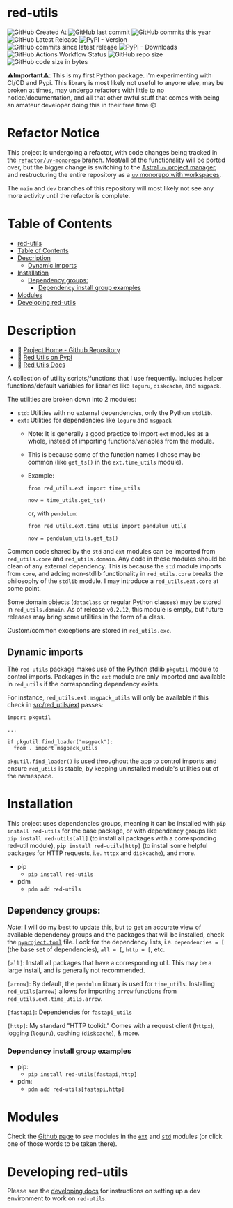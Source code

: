 # red-utils

![GitHub Created At](https://img.shields.io/github/created-at/redjax/red-utils)
![GitHub last commit](https://img.shields.io/github/last-commit/redjax/red-utils)
![GitHub commits this year](https://img.shields.io/github/commit-activity/y/redjax/red-utils)
![GitHub Latest Release](https://img.shields.io/github/release-date/redjax/red-utils)
![PyPI - Version](https://img.shields.io/pypi/v/red-utils)
![GitHub commits since latest release](https://img.shields.io/github/commits-since/redjax/red-utils/latest)
![PyPI - Downloads](https://img.shields.io/pypi/dm/red-utils)
![GitHub Actions Workflow Status](https://img.shields.io/github/actions/workflow/status/redjax/red-utils/tests.yml)
![GitHub repo size](https://img.shields.io/github/repo-size/redjax/red-utils)
![GitHub code size in bytes](https://img.shields.io/github/languages/code-size/redjax/red-utils)

⚠️**Important**⚠️: This is my first Python package. I'm experimenting with CI/CD and Pypi. This library is most likely not useful to anyone else, may be broken at times, may undergo refactors with little to no notice/documentation, and all that other awful stuff that comes with being an amateur developer doing this in their free time 🙃

# Refactor Notice <!-- omit in toc -->

This project is undergoing a refactor, with code changes being tracked in the [`refactor/uv-monorepo` branch](https://github.com/redjax/red-utils/tree/refactor/uv-monorepo). Most/all of the functionality will be ported over, but the bigger change is switching to the [Astral `uv` project manager](https://docs.astral.sh/uv), and restructuring the entire repository as a [`uv` monorepo with workspaces](https://docs.astral.sh/uv/concepts/projects/workspaces/).

The `main` and `dev` branches of this repository will most likely not see any more activity until the refactor is complete.

# Table of Contents

- [red-utils](#red-utils)
- [Table of Contents](#table-of-contents)
- [Description](#description)
  - [Dynamic imports](#dynamic-imports)
- [Installation](#installation)
  - [Dependency groups:](#dependency-groups)
    - [Dependency install group examples](#dependency-install-group-examples)
- [Modules](#modules)
- [Developing red-utils](#developing-red-utils)

# Description

- 🔗 [Project Home - Github Repository](https://github.com/redjax/red-utils)
- 🐍 [Red Utils on Pypi](https://pypi.org/project/red_utils/)
- 📖 [Red Utils Docs](https://red-utils.readthedocs.io/en/latest/)


A collection of utility scripts/functions that I use frequently. Includes helper functions/default variables for libraries like `loguru`, `diskcache`, and `msgpack`.

The utilities are broken down into 2 modules:

- `std`: Utilities with no external dependencies, only the Python `stdlib`.
- `ext`: Utilities for dependencies like `loguru` and `msgpack`
  - Note: It is generally a good practice to import `ext` modules as a whole, instead of importing functions/variables from the module.
  - This is because some of the function names I chose may be common (like `get_ts()` in the `ext.time_utils` module).
  - Example:
    ```
    from red_utils.ext import time_utils

    now = time_utils.get_ts()
    ```

    or, with `pendulum`:
    ```
    from red_utils.ext.time_utils import pendulum_utils

    now = pendulum_utils.get_ts()
    ```
     
Common code shared by the `std` and `ext` modules can be imported from `red_utils.core` and `red_utils.domain`. Any code in these modules should be clean of any external dependency. This is because the `std` module imports from `core`, and adding non-stdlib functionality in `red_utils.core` breaks the philosophy of the `stdlib` module. I may introduce a `red_utils.ext.core` at some point.

Some domain objects (`dataclass` or regular Python classes) may be stored in `red_utils.domain`. As of release `v0.2.12`, this module is empty, but future releases may bring some utilities in the form of a class.

Custom/common exceptions are stored in `red_utils.exc`.

## Dynamic imports

The `red-utils` package makes use of the Python stdlib `pkgutil` module to control imports. Packages in the `ext` module are only imported and available in `red_utils` if the corresponding dependency exists.

For instance, `red_utils.ext.msgpack_utils` will only be available if this check in [src/red_utils/ext](https://github.com/redjax/red-utils/blob/main/src/red_utils/ext) passes:
```
import pkgutil

...

if pkgutil.find_loader("msgpack"):
  from . import msgpack_utils
```

`pkgutil.find_loader()` is used throughout the app to control imports and ensure `red_utils` is stable, by keeping uninstalled module's utilities out of the namespace.

# Installation

This project uses dependencies groups, meaning it can be installed with `pip install red-utils` for the base package, or with dependency groups like `pip install red-utils[all]` (to install all packages with a corresponding red-util module), `pip install red-utils[http]` (to install some helpful packages for HTTP requests, i.e. `httpx` and `diskcache`), and more.

- pip
  - `pip install red-utils`
- pdm
  - `pdm add red-utils`

## Dependency groups:

*Note*: I will do my best to update this, but to get an accurate view of available dependency groups and the packages that will be installed, check the [`pyproject.toml`](https://github.com/redjax/red-utils/blob/main/pyproject.toml) file. Look for the dependency lists, i.e. `dependencies = [` (the base set of dependencies), `all = [`, `http = [`, etc.

`[all]`: Install all packages that have a corresponding util. This may be a large install, and is generally not recommended.

`[arrow]`: By default, the `pendulum` library is used for `time_utils`. Installing `red_utils[arrow]` allows for importing `arrow` functions from `red_utils.ext.time_utils.arrow`.

`[fastapi]`: Dependencies for `fastapi_utils`

`[http]`: My standard "HTTP toolkit." Comes with a request client (`httpx`), logging (`loguru`), caching (`diskcache`), & more.

### Dependency install group examples

- pip:
  - `pip install red-utils[fastapi,http]`
- pdm:
  - `pdm add red-utils[fastapi,http]`

# Modules

Check the [Github page](https://github.com/redjax/red-utils/tree/main/src/red_utils) to see modules in the [`ext`](https://github.com/redjax/red-utils/tree/main/src/red_utils/ext) and [`std`](https://github.com/redjax/red-utils/tree/main/src/red_utils/std) modules (or click one of those words to be taken there).

# Developing red-utils

Please see the [developing docs](docs/developing.md) for instructions on setting up a dev environment to work on `red-utils`.
